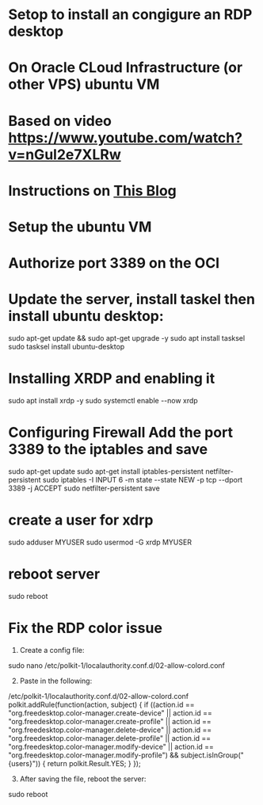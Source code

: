 # Setop to install an congigure an RDP desktop
# On Oracle CLoud Infrastructure (or other VPS) ubuntu VM
# Based on video https://www.youtube.com/watch?v=nGul2e7XLRw
# Instructions on [This Blog](https://ideaspot.com.au/blog/windows-remote-ubuntu-desktop/)

# Setup the ubuntu VM 
# Authorize port 3389 on the OCI
# Update the server, install taskel then install ubuntu desktop:
sudo apt-get update && sudo apt-get upgrade -y
sudo apt install tasksel
sudo tasksel install ubuntu-desktop

# Installing XRDP and enabling it
sudo apt install xrdp -y
sudo systemctl enable --now xrdp

# Configuring Firewall Add the port 3389 to the iptables and save
sudo apt-get update
sudo apt-get install iptables-persistent netfilter-persistent
sudo iptables -I INPUT 6 -m state --state NEW -p tcp --dport 3389 -j ACCEPT
sudo netfilter-persistent save

# create a user for xdrp 
sudo adduser MYUSER
sudo usermod -G xrdp MYUSER

# reboot server
sudo reboot





# Fix the RDP color issue
1) Create a config file:

sudo nano /etc/polkit-1/localauthority.conf.d/02-allow-colord.conf

2) Paste in the following:

/etc/polkit-1/localauthority.conf.d/02-allow-colord.conf
polkit.addRule(function(action, subject) {
 if ((action.id == "org.freedesktop.color-manager.create-device" ||
 action.id == "org.freedesktop.color-manager.create-profile" ||
 action.id == "org.freedesktop.color-manager.delete-device" ||
 action.id == "org.freedesktop.color-manager.delete-profile" ||
 action.id == "org.freedesktop.color-manager.modify-device" ||
 action.id == "org.freedesktop.color-manager.modify-profile") &&
 subject.isInGroup("{users}")) {
 return polkit.Result.YES;
 }
});

3) After saving the file, reboot the server:

sudo reboot
